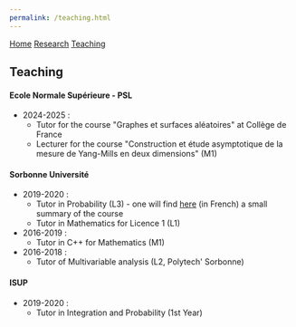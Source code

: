 ```yaml
---
permalink: /teaching.html  
---
```

<head>
  <meta name="author" content="Thibaut Lemoine">
  <link href="style.css" rel="stylesheet">
</head>

<div class="banner">
    <a href="/home.html">Home</a>
    <a href="/research.html">Research</a>
    <a href="/teaching.html">Teaching</a>
</div>

<body>

<div class="content">

## Teaching

#### Ecole Normale Supérieure - PSL

- 2024-2025 :
  - Tutor for the course "Graphes et surfaces aléatoires" at Collège de France
  - Lecturer for the course "Construction et étude asymptotique de la mesure de Yang-Mills en deux dimensions" (M1) 

#### Sorbonne Université

- 2019-2020 :
  - Tutor in Probability (L3) - one will find [here](/Synthese_Cours_290.pdf) (in French) a small summary of the course
  - Tutor in Mathematics for Licence 1 (L1)
- 2016-2019 :
  - Tutor in C++ for Mathematics (M1)
- 2016-2018 :
  - Tutor of Multivariable analysis (L2, Polytech' Sorbonne)

#### ISUP

- 2019-2020 :
  - Tutor in Integration and Probability (1st Year)

</div>